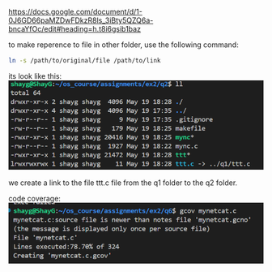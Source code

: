 https://docs.google.com/document/d/1-0J6GD66paMZDwFDkzR8ls_3iBty5QZQ6a-bncaYfOc/edit#heading=h.t8i6gsib1baz

to make reperence to file in other folder, use the following command:

```bash
ln -s /path/to/original/file /path/to/link
```
its look like this:
![alt text](image.png)

we create a link to the file ttt.c file from the q1 folder to the q2 folder.


code coverage:
![alt text](q6/code%20covrage/cose%20cov.png)